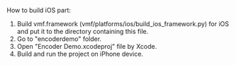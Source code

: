 How to build iOS part:

1. Build vmf.framework (vmf/platforms/ios/build_ios_framework.py) for iOS and put it to the directory containing this file.
2. Go to "encoderdemo" folder.
3. Open "Encoder Demo.xcodeproj" file by Xcode.
4. Build and run the project on iPhone device. 	